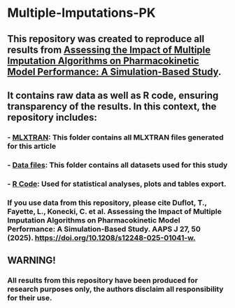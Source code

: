# **Multiple-Imputations-PK**

## This repository was created to reproduce all results from [Assessing the Impact of Multiple Imputation Algorithms on Pharmacokinetic Model Performance: A Simulation-Based Study](https://doi.org/10.1208/s12248-025-01066-1). 
## It contains raw data as well as R code, ensuring transparency of the results. In this context, the repository includes:
  
###  - [MLXTRAN]([https://github.com/ThomasDuflot/XXX](https://github.com/ThomasDuflot/Multiple-Imputations-PK/tree/main/mlxtran)): This folder contains all MLXTRAN files generated for this article

###  - [Data files](https://github.com/ThomasDuflot/XXX): This folder contains all datasets used for this study
    
###  - [R Code](https://github.com/ThomasDuflot/Multiple-Imputations-PK/blob/main/Code%20for%20MI%20R1): Used for statistical analyses, plots and tables export.</h4>

### If you use data from this repository, please cite Duflot, T., Fayette, L., Konecki, C. et al. Assessing the Impact of Multiple Imputation Algorithms on Pharmacokinetic Model Performance: A Simulation-Based Study. AAPS J 27, 50 (2025). [https://doi.org/10.1208/s12248-025-01041-w. ](https://doi.org/10.1208/s12248-025-01066-1)

## **WARNING!**
### All results from this repository have been produced for research purposes only, the authors disclaim all responsibility for their use.
